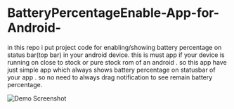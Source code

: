 # BatteryPercentageEnable-App-for-Android-
in this repo i put project code for enabling/showing battery percentage on status bar(top bar) in your android device. this is must app if your device is running on close to stock or pure stock rom of an android . so this app have just simple app which always shows battery percentage on statusbar of your app . so no need to always drag notification to see remain battery percentage. 



![Demo Screenshot](http://https://github.com/rk215/BatteryPercentageEnable-App-for-Android-/edit/master/img.png)
